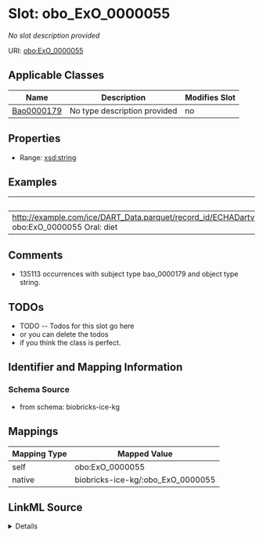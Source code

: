 

# Slot: obo_ExO_0000055


_No slot description provided_





URI: [obo:ExO_0000055](http://purl.obolibrary.org/obo/ExO_0000055)



<!-- no inheritance hierarchy -->





## Applicable Classes

| Name | Description | Modifies Slot |
| --- | --- | --- |
| [Bao0000179](../classes/Bao0000179.md) | No type description provided |  no  |







## Properties

* Range: [xsd:string](xsd:string)






## Examples

| Value |
| --- |
| http://example.com/ice/DART_Data.parquet/record_id/ECHADartv1_Allen%20et%20al.%201996%3B%20Study%20A_1/dtxsid/DTXSID1020194/endpoint/Body%20weight/Endpoint obo:ExO_0000055 Oral: diet |

## Comments

* 135113 occurrences with subject type bao_0000179 and object type string.

## TODOs

* TODO -- Todos for this slot go here
* or you can delete the todos
* if you think the class is perfect.

## Identifier and Mapping Information







### Schema Source


* from schema: biobricks-ice-kg




## Mappings

| Mapping Type | Mapped Value |
| ---  | ---  |
| self | obo:ExO_0000055 |
| native | biobricks-ice-kg/:obo_ExO_0000055 |




## LinkML Source

<details>
```yaml
name: obo_ExO_0000055
description: No slot description provided
todos:
- TODO -- Todos for this slot go here
- or you can delete the todos
- if you think the class is perfect.
comments:
- 135113 occurrences with subject type bao_0000179 and object type string.
examples:
- value: 'http://example.com/ice/DART_Data.parquet/record_id/ECHADartv1_Allen%20et%20al.%201996%3B%20Study%20A_1/dtxsid/DTXSID1020194/endpoint/Body%20weight/Endpoint
    obo:ExO_0000055 Oral: diet'
from_schema: biobricks-ice-kg
rank: 1000
slot_uri: obo:ExO_0000055
alias: obo_ExO_0000055
domain_of:
- bao_0000179
range: string

```
</details>